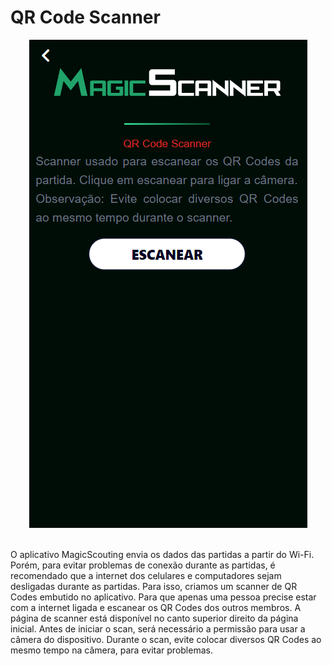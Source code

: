 # QR Code Scanner

<div align="center">
  <img src="Images/overview-scanner.png" alt="Scanner"/>
  <br/><br/>
</div>

O aplicativo MagicScouting envia os dados das partidas a partir do Wi-Fi. Porém, para evitar problemas de conexão durante as partidas, é recomendado que a internet dos celulares e computadores sejam desligadas durante as partidas. Para isso, criamos um scanner de QR Codes embutido no aplicativo. Para que apenas uma pessoa precise estar com a internet ligada e escanear os QR Codes dos outros membros.
A página de scanner está disponível no canto superior direito da página inicial. Antes de iniciar o scan, será necessário a permissão para usar a câmera do dispositivo. Durante o scan, evite colocar diversos QR Codes ao mesmo tempo na câmera, para evitar problemas.